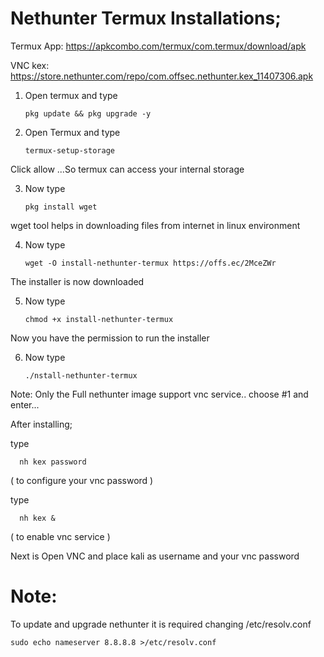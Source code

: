 # Nethunter Termux Installations;


  Termux App: https://apkcombo.com/termux/com.termux/download/apk
  
  VNC kex: https://store.nethunter.com/repo/com.offsec.nethunter.kex_11407306.apk



1) Open termux and type

       pkg update && pkg upgrade -y
   
2) Open Termux and type

       termux-setup-storage

Click allow ...So termux can access your internal storage


3) Now type 

       pkg install wget

wget tool helps in downloading files from internet in linux environment


4) Now type 

       wget -O install-nethunter-termux https://offs.ec/2MceZWr

The installer is now downloaded


5) Now type

       chmod +x install-nethunter-termux

Now you have the permission to run the installer


6) Now type 

       ./nstall-nethunter-termux


Note: Only the Full nethunter image support vnc service..
choose #1 and enter...




After installing;

   type
     
      nh kex password 
      
   ( to configure your vnc password )
  
   type 
       
      nh kex &
      
   ( to enable vnc service )


Next is Open VNC and place kali as username and your vnc password 



# Note:
To update and upgrade nethunter it is required changing /etc/resolv.conf

    sudo echo nameserver 8.8.8.8 >/etc/resolv.conf


 
